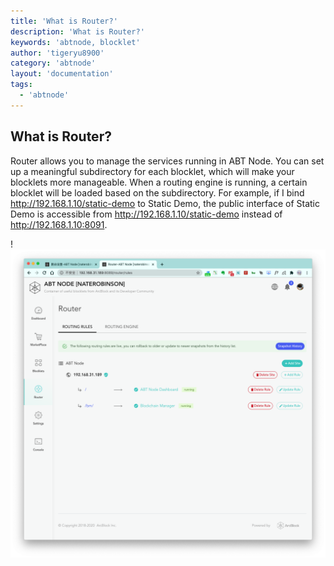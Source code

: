 ```yaml
---
title: 'What is Router?'
description: 'What is Router?'
keywords: 'abtnode, blocklet'
author: 'tigeryu8900'
category: 'abtnode'
layout: 'documentation'
tags:
  - 'abtnode'
---
```


## What is Router?

Router allows you to manage the services running in ABT Node. You can set up a meaningful subdirectory for each
blocklet, which will make your blocklets more manageable. When a routing engine is running, a certain blocklet will be
loaded based on the subdirectory. For example, if I bind http://192.168.1.10/static-demo to Static Demo, the public
interface of Static Demo is accessible from http://192.168.1.10/static-demo instead of http://192.168.1.10:8091.

!![router-settings-en](./images/router-settings-en.png)